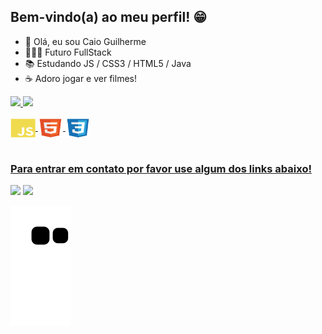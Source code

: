 ## Bem-vindo(a) ao meu perfil! 😁

- 👋 Olá, eu sou Caio Guilherme 
- 👩🏽‍💻 Futuro FullStack
- 📚 Estudando JS / CSS3 / HTML5 / Java
- ☕ Adoro jogar e ver filmes!

 <div>
  <a href="https://github.com/CaiodsMG">
  <img height="180em" src="https://github-readme-stats.vercel.app/api?username=CaiodsMG&show_icons=true&theme=gruvbox&include_all_commits=true&count_private=true"/>
  <img height="180em" src="https://github-readme-stats.vercel.app/api/top-langs/?username=CaiodsMG&layout=compact&langs_count=6&theme=tokyonight"/>
</div>
 
<div style="display: inline_block"><br>
  <img align="center" alt="Js" height="30" width="40" src="https://raw.githubusercontent.com/devicons/devicon/master/icons/javascript/javascript-plain.svg">
  <img align="center" alt="HTML" height="30" width="40" src="https://raw.githubusercontent.com/devicons/devicon/master/icons/html5/html5-original.svg">
  <img align="center" alt="CSS" height="30" width="40" src="https://raw.githubusercontent.com/devicons/devicon/master/icons/css3/css3-original.svg">
</div>
 
 <br>
 
  ### Para entrar em contato por favor use algum dos links abaixo!
 
<div> 

  <a href="mailto:caiocfn10@gmail.com"><img src="https://img.shields.io/badge/-Gmail-%23333?style=for-the-badge&logo=gmail&logoColor=white" target="_blank"></a>
  <a href="https://www.linkedin.com/in/devfcaio/" target="_blank"><img src="https://img.shields.io/badge/-LinkedIn-%230077B5?style=for-the-badge&logo=linkedin&logoColor=white" target="_blank"></a> 
 
  ![Snake animation](https://github.com/CaiodsMG/CaiodsMG/blob/output/github-contribution-grid-snake.svg)

</div>
